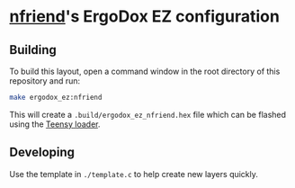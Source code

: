 # [nfriend](https://github.com/nfriend)'s ErgoDox EZ configuration

## Building

To build this layout, open a command window in the root directory of this repository and run:

```bash
make ergodox_ez:nfriend
```

This will create a `.build/ergodox_ez_nfriend.hex` file which can be flashed using the [Teensy loader](https://www.pjrc.com/teensy/loader.html).

## Developing

Use the template in `./template.c` to help create new layers quickly.
